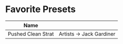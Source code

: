 # Favorite Presets
| Name               |                          |
| ------------------ | ------------------------ |
| Pushed Clean Strat | Artists -> Jack Gardiner |
